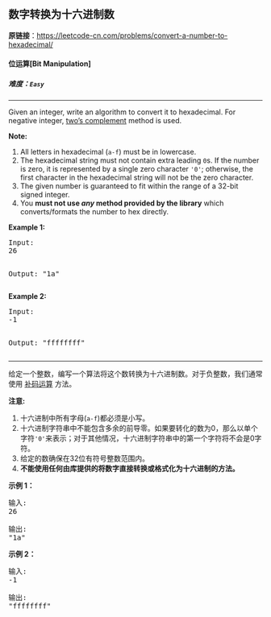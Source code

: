 ## 数字转换为十六进制数

**原链接**：<https://leetcode-cn.com/problems/convert-a-number-to-hexadecimal/>

#### 位运算[Bit Manipulation]    

##### 难度：**`Easy`**

----- 
<p>
Given an integer, write an algorithm to convert it to hexadecimal. For negative integer, <a href="https://en.wikipedia.org/wiki/Two%27s_complement" target="_blank">two’s complement</a> method is used.
</p>

<p><b>Note:</b>
<ol>
<li>All letters in hexadecimal (<code>a-f</code>) must be in lowercase.</li>
<li>The hexadecimal string must not contain extra leading <code>0</code>s. If the number is zero, it is represented by a single zero character <code>'0'</code>; otherwise, the first character in the hexadecimal string will not be the zero character.</li>
<li>The given number is guaranteed to fit within the range of a 32-bit signed integer.</li>
<li>You <b>must not use <i>any</i> method provided by the library</b> which converts/formats the number to hex directly.</li>
</ol>
</p>

<p><b>Example 1:</b>
<pre>
Input:
26

Output:
"1a"
</pre>
</p>

<p><b>Example 2:</b>
<pre>
Input:
-1

Output:
"ffffffff"
</pre>
</p>

----- 
<p>给定一个整数，编写一个算法将这个数转换为十六进制数。对于负整数，我们通常使用&nbsp;<a href="https://baike.baidu.com/item/%E8%A1%A5%E7%A0%81/6854613?fr=aladdin">补码运算</a>&nbsp;方法。</p>

<p><strong>注意:</strong></p>

<ol>
	<li>十六进制中所有字母(<code>a-f</code>)都必须是小写。</li>
	<li>十六进制字符串中不能包含多余的前导零。如果要转化的数为0，那么以单个字符<code>&#39;0&#39;</code>来表示；对于其他情况，十六进制字符串中的第一个字符将不会是0字符。&nbsp;</li>
	<li>给定的数确保在32位有符号整数范围内。</li>
	<li><strong>不能使用任何由库提供的将数字直接转换或格式化为十六进制的方法。</strong></li>
</ol>

<p><strong>示例 1：</strong></p>

<pre>
输入:
26

输出:
&quot;1a&quot;
</pre>

<p><strong>示例 2：</strong></p>

<pre>
输入:
-1

输出:
&quot;ffffffff&quot;
</pre>
